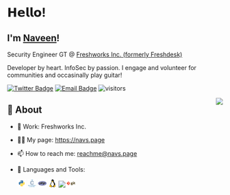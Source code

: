 # 𝗛𝗲𝗹𝗹𝗼!

## I'm [Naveen](https://github.com/NAVHITS)!

Security Engineer GT @ [Freshworks Inc. (formerly Freshdesk)](https://freshworks.com)

Developer by heart. InfoSec by passion. I engage and volunteer for communities and occasinally play guitar!


[![Twitter Badge](https://img.shields.io/badge/-Twitter-1da1f2?style=flat-square&labelColor=1da1f2&logo=twitter&logoColor=white&link=https://twitter.com/nav_s15)](https://twitter.com/nav_s15)
[![Email Badge](https://img.shields.io/badge/-Email-c14438?style=flat-square&logo=Gmail&logoColor=white&link=mailto:reachme@navs.page)](mailto:reachme@navs.page)
![visitors](https://visitor-badge.laobi.icu/badge?page_id=NAVHITS)

<img align="right" src="https://github-readme-stats.vercel.app/api?username=NAVHITS&show_icons=true&hide_border=true">

## 🧐 About

- 💼 Work: Freshworks Inc.
- 👨‍💻 My page: https://navs.page
- 📫 How to reach me: reachme@navs.page
- 🌱 Languages and Tools: 

    <div>
        <code><img height="20" src="https://raw.githubusercontent.com/github/explore/80688e429a7d4ef2fca1e82350fe8e3517d3494d/topics/python/python.png"></code>
        <code><img height="20" src="https://raw.githubusercontent.com/github/explore/80688e429a7d4ef2fca1e82350fe8e3517d3494d/topics/c/c.png"></code>
        <code><img height="20" src="https://raw.githubusercontent.com/github/explore/80688e429a7d4ef2fca1e82350fe8e3517d3494d/topics/php/php.png"></code>
        <code><img height="20" src="https://raw.githubusercontent.com/github/explore/80688e429a7d4ef2fca1e82350fe8e3517d3494d/topics/linux/linux.png"></code>
        <code><img height="20" src="https://cdn.svgporn.com/logos/visual-studio-code.svg"></code>
        <code><img height="20" src="https://raw.githubusercontent.com/github/explore/80688e429a7d4ef2fca1e82350fe8e3517d3494d/topics/git/git.png"></code>
    </div>
